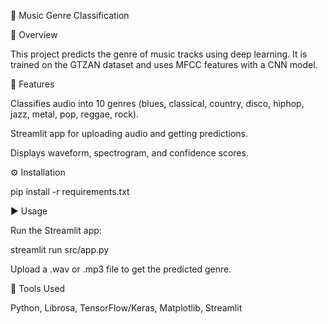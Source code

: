 🎵 Music Genre Classification

📌 Overview

This project predicts the genre of music tracks using deep learning.
It is trained on the GTZAN dataset and uses MFCC features with a CNN model.

🚀 Features

Classifies audio into 10 genres (blues, classical, country, disco, hiphop, jazz, metal, pop, reggae, rock).

Streamlit app for uploading audio and getting predictions.

Displays waveform, spectrogram, and confidence scores.

⚙️ Installation

pip install -r requirements.txt

▶️ Usage

Run the Streamlit app:

streamlit run src/app.py


Upload a .wav or .mp3 file to get the predicted genre.

📌 Tools Used

Python, Librosa, TensorFlow/Keras, Matplotlib, Streamlit
